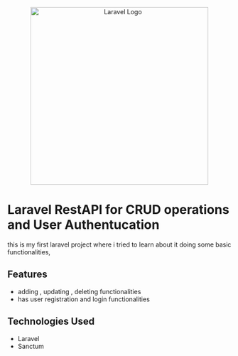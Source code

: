 <p align="center"><a href="https://laravel.com" target="_blank"><img src="https://raw.githubusercontent.com/laravel/art/master/logo-lockup/5%20SVG/2%20CMYK/1%20Full%20Color/laravel-logolockup-cmyk-red.svg" width="400" alt="Laravel Logo"></a></p>

# Laravel RestAPI for CRUD operations and User Authentucation
this is my first laravel project where i tried to learn about it doing some basic functionalities,

## Features
- adding , updating , deleting functionalities
- has user registration and login functionalities
## Technologies Used
- Laravel
- Sanctum 


